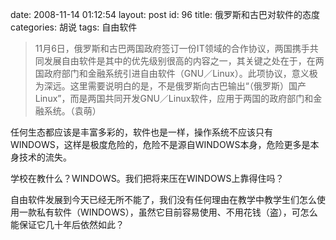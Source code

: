 date: 2008-11-14 01:12:54
layout: post
id: 96
title: 俄罗斯和古巴对软件的态度
categories: 胡说
tags: 自由软件

> 11月6日，俄罗斯和古巴两国政府签订一份IT领域的合作协议，两国携手共同发展自由软件是其中的优先级别很高的内容之一，其关键之处在于，在两国政府部门和金融系统引进自由软件（GNU／Linux）。此项协议，意义极为深远。这里需要说明白的是，不是俄罗斯向古巴输出“（俄罗斯）国产Linux”，而是两国共同开发GNU／Linux软件，应用于两国的政府部门和金融系统。（袁萌）


任何生态都应该是丰富多彩的，软件也是一样，操作系统不应该只有WINDOWS，这样是极度危险的，危险不是源自WINDOWS本身，危险更多是本身技术的流失。

学校在教什么？WINDOWS。我们把将来压在WINDOWS上靠得住吗？

自由软件发展到今天已经无所不能了，我们没有任何理由在教学中教学生们怎么使用一款私有软件（WINDOWS），虽然它目前容易使用、不用花钱（盗），可怎么能保证它几十年后依然如此？
